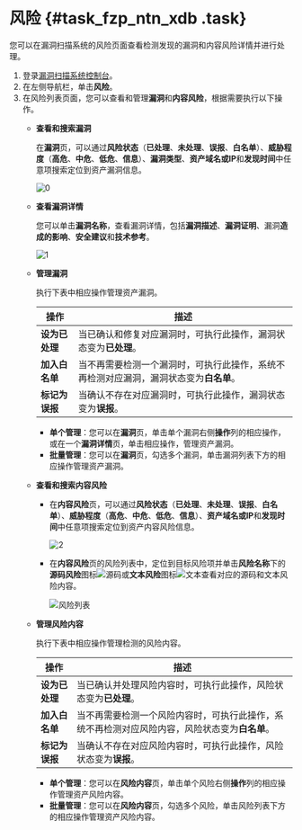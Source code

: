 # 风险 {#task_fzp_ntn_xdb .task}

您可以在漏洞扫描系统的风险页面查看检测发现的漏洞和内容风险详情并进行处理。

1.  登录[漏洞扫描系统控制台](https://yundun.console.aliyun.com/?p=avds)。
2.  在左侧导航栏，单击**风险**。
3.  在风险列表页面，您可以查看和管理**漏洞**和**内容风险**，根据需要执行以下操作。 
    -   **查看和搜索漏洞** 

        在**漏洞**页，可以通过**风险状态**（**已处理**、**未处理**、**误报**、**白名单**）、**威胁程度**（**高危**、**中危**、**低危**、**信息**）、**漏洞类型**、**资产域名或IP**和**发现时间**中任意项搜索定位到资产漏洞信息。

        ![0](http://static-aliyun-doc.oss-cn-hangzhou.aliyuncs.com/assets/img/13739/156577760212891_zh-CN.png)

    -   **查看漏洞详情** 

        您可以单击**漏洞名称**，查看漏洞详情，包括**漏洞描述**、**漏洞证明**、漏洞**造成的影响**、**安全建议**和**技术参考**。

        ![1](http://static-aliyun-doc.oss-cn-hangzhou.aliyuncs.com/assets/img/13739/156577760312890_zh-CN.png)

    -   **管理漏洞** 

        执行下表中相应操作管理资产漏洞。

        |操作|描述|
        |--|--|
        |**设为已处理**|当已确认和修复对应漏洞时，可执行此操作，漏洞状态变为**已处理**。|
        |**加入白名单**|当不再需要检测一个漏洞时，可执行此操作，系统不再检测对应漏洞，漏洞状态变为**白名单**。|
        |**标记为误报**|当确认不存在对应漏洞时，可执行此操作，漏洞状态变为**误报**。|

        -   **单个管理**：您可以在**漏洞**页，单击单个漏洞右侧**操作**列的相应操作，或在一个**漏洞详情**页，单击相应操作，管理资产漏洞。
        -   **批量管理**：您可以在**漏洞**页，勾选多个漏洞，单击漏洞列表下方的相应操作管理资产漏洞。
    -   **查看和搜索内容风险** 
        -   在**内容风险**页，可以通过**风险状态**（**已处理**、**未处理**、**误报**、**白名单**）、**威胁程度**（**高危**、**中危**、**低危**、**信息**）、**资产域名或IP**和**发现时间**中任意项搜索定位到资产内容风险信息。

            ![2](http://static-aliyun-doc.oss-cn-hangzhou.aliyuncs.com/assets/img/13739/156577760354654_zh-CN.png)

        -   在**内容风险**页的风险列表中，定位到目标风险项并单击**风险名称**下的**源码风险**图标![源码](http://static-aliyun-doc.oss-cn-hangzhou.aliyuncs.com/assets/img/13739/156577760355204_zh-CN.png)或**文本风险**图标![文本](http://static-aliyun-doc.oss-cn-hangzhou.aliyuncs.com/assets/img/13739/156577760355205_zh-CN.png)查看对应的源码和文本风险内容。

            ![风险列表](http://static-aliyun-doc.oss-cn-hangzhou.aliyuncs.com/assets/img/13739/156577760355206_zh-CN.png)

    -   **管理风险内容** 

        执行下表中相应操作管理检测的风险内容。

        |操作|描述|
        |--|--|
        |**设为已处理**|当已确认并处理风险内容时，可执行此操作，风险状态变为**已处理**。|
        |**加入白名单**|当不再需要检测一个风险内容时，可执行此操作，系统不再检测对应风险内容，风险状态变为**白名单**。|
        |**标记为误报**|当确认不存在对应风险内容时，可执行此操作，风险状态变为**误报**。|

        -   **单个管理**：您可以在**风险内容**页，单击单个风险右侧**操作**列的相应操作管理资产风险内容。
        -   **批量管理**：您可以在**风险内容**页，勾选多个风险，单击风险列表下方的相应操作管理资产风险内容。

